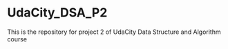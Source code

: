 # UdaCity_DSA_P2
This is the repository for project 2 of UdaCity Data Structure and Algorithm course
